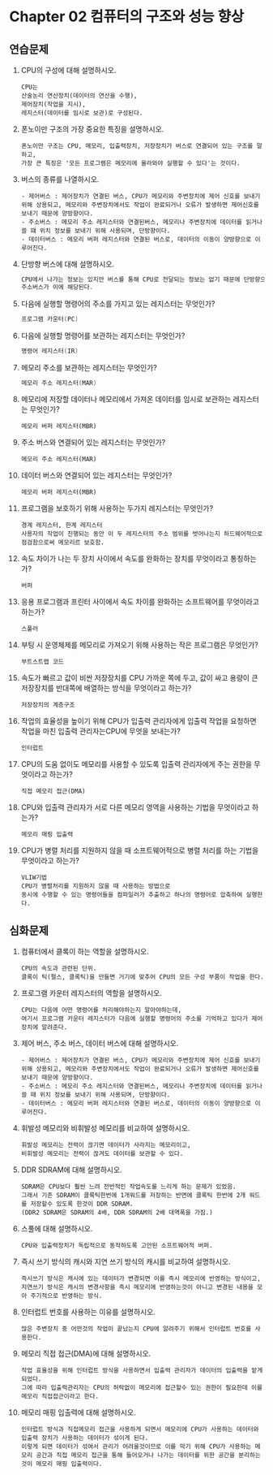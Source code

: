 # **Chapter 02 컴퓨터의 구조와 성능 향상**

## **연습문제**

1. CPU의 구성에 대해 설명하시오.

   ```
   CPU는
   산술논리 연산장치(데이터의 연산을 수행),
   제어장치(작업을 지시),
   레지스터(데이터를 임시로 보관)로 구성된다.
   ```

2. 폰노이만 구조의 가장 중요한 특징을 설명하시오.

   ```
   폰노이만 구조는 CPU, 메모리, 입출력장치, 저장장치가 버스로 연결되어 있는 구조를 말하고,
   가장 큰 특징은 '모든 프로그램은 메모리에 올라와야 실행할 수 있다'는 것이다.
   ```

3. 버스의 종류를 나열하시오.

   ```
   - 제어버스 : 제어장치가 연결된 버스, CPU가 메모리와 주변장치에 제어 신호를 보내기 위해 상용되고, 메모리와 주변장치에서도 작업이 완료되거나 오류가 발생하면 제어신호를 보내기 때문에 양방향이다.
   - 주소버스 : 메모리 주소 레지스터와 연결된버스, 메모리나 주변장치에 데이터를 읽거나 쓸 떄 위치 정보를 보내기 위해 사용되며, 단방향이다.
   - 데이터버스 : 메모리 버퍼 레지스터와 연결된 버스로, 데이터의 이동이 양방향으로 이루어진다.
   ```

4. 단방향 버스에 대해 설명하시오.

   ```c
   CPU에서 나가는 정보는 있지만 버스를 통해 CPU로 전달되는 정보는 없기 때문에 단방향으로 구성되고,
   주소버스가 이에 해당된다.
   ```

5. 다음에 실행할 명령어의 주소를 가지고 있는 레지스터는 무엇인가?

   ```c
   프로그램 카운터(PC)
   ```

6. 다음에 실행할 명령어를 보관하는 레지스터는 무엇인가?

   ```c
   명령어 레지스터(IR)
   ```

7. 메모리 주소를 보관하는 레지스터는 무엇인가?

   ```c
   메모리 주소 레지스터(MAR)
   ```

8. 메모리에 저장할 데이터나 메모리에서 가져온 데이터를 임시로 보관하는 레지스터는 무엇인가?

   ```
   메모리 버퍼 레지스터(MBR)
   ```

9. 주소 버스와 연결되어 있는 레지스터는 무엇인가?

   ```
   메모리 주소 레지스터(MAR)
   ```

10. 데이터 버스와 연결되어 있는 레지스터는 무엇인가?

    ```
    메모리 버퍼 레지스터(MBR)
    ```

11. 프로그램을 보호하기 위해 사용하는 두가지 레지스터는 무엇인가?

    ```
    경계 레지스터, 한계 레지스터
    사용자의 작업이 진행되는 동안 이 두 레지스터의 주소 범위를 벗어나는지 하드웨어적으로 점검함으로써 메모리르 보호함.
    ```

12. 속도 차이가 나는 두 장치 사이에서 속도를 완화하는 장치를 무엇이라고 통칭하는가?

    ```
    버퍼
    ```

13. 응용 프로그램과 프린터 사이에서 속도 차이를 완화하는 소프트웨어를 무엇이라고 하는가?

    ```
    스풀러
    ```

14. 부팅 시 운영체제를 메모리로 가져오기 위해 사용하는 작은 프로그램은 무엇인가?

    ```
    부트스트랩 코드
    ```

15. 속도가 빠르고 값이 비싼 저장장치를 CPU 가까운 쪽에 두고, 값이 싸고 용량이 큰 저장장치를 반대쪽에 배열하는 방식을 무엇이라고 하는가?

    ```
    저장장치의 계층구조
    ```

16. 작업의 효율성을 높이기 위해 CPU가 입출력 관리자에게 입출력 작업을 요청하면 작업을 마친 입출력 관리자는CPU에 무엇을 보내는가?

    ```
    인터럽트
    ```

17. CPU의 도움 없이도 메모리를 사용할 수 있도록 입출력 관리자에게 주는 권한을 무엇이라고 하는가?

    ```
    직접 메모리 접근(DMA)
    ```

18. CPU와 입출력 관리자가 서로 다른 메모리 영역을 사용하는 기법을 무엇이라고 하는가?

    ```
    메모리 매핑 입출력
    ```

19. CPU가 병렬 처리를 지원하지 않을 때 소프트웨어적으로 병렬 처리를 하는 기법을 무엇이라고 하는가?

    ```
    VLIW기법
    CPU가 병렬처리를 지원하지 않을 때 사용하는 방법으로
    동시에 수행할 수 있는 명령어들을 컴파일러가 추출하고 하나의 명령어로 압축하여 실행한다.
    ```

## 심화문제

1. 컴퓨터에서 클록이 하는 역할을 설명하시오.

   ```
   CPU의 속도과 관련된 단위.
   클록이 틱(펄스, 클록틱)을 만들면 거기에 맞추어 CPU의 모든 구성 부품이 작업을 한다.
   ```

2. 프로그램 카운터 레지스터의 역할을 설명하시오.

   ```
   CPU는 다음에 어떤 명령어를 처리해야하는지 알아야하는데,
   여기서 프로그램 카운터 레지스터가 다음에 실행할 명령어의 주소를 기억하고 있다가 제어장치에 알려준다.
   ```

3. 제어 버스, 주소 버스, 데이터 버스에 대해 설명하시오.

   ```
   - 제어버스 : 제어장치가 연결된 버스, CPU가 메모리와 주변장치에 제어 신호를 보내기 위해 상용되고, 메모리와 주변장치에서도 작업이 완료되거나 오류가 발생하면 제어신호를 보내기 때문에 양방향이다.
   - 주소버스 : 메모리 주소 레지스터와 연결된버스, 메모리나 주변장치에 데이터를 읽거나 쓸 때 위치 정보를 보내기 위해 사용되며, 단방향이다.
   - 데이터버스 : 메모리 버퍼 레지스터와 연결된 버스로, 데이터의 이동이 양방향으로 이루어진다.
   ```

4. 휘발성 메모리와 비휘발성 메모리를 비교하여 설명하시오.

   ```
   휘발성 메모리는 전력이 끊기면 데이터가 사라지는 메모리이고,
   비휘발성 메모리는 전력이 끊겨도 데이터를 보관할 수 있다.
   ```

5. DDR SDRAM에 대해 설명하시오.

   ```
   SDRAM은 CPU보다 훨씬 느려 전반적인 작업속도를 느리게 하는 문제가 있었음. 
   그래서 기존 SDRAM이 클록틱한번에 1개워드를 저장하는 반면에 클록틱 한번에 2개 워드를 저장할수 있도록 한것이 DDR SDRAM.
   (DDR2 SDRAM은 SDRAM의 4배, DDR SDRAM의 2배 대역폭을 가짐.)
   ```
   
6. 스풀에 대해 설명하시오.

   ```
   CPU와 입출력장치가 독립적으로 동작하도록 고안된 소프트웨어적 버퍼.
   ```

7. 즉시 쓰기 방식의 캐시와 지연 쓰기 방식의 캐시를 비교하여 설명하시오.

   ```
   즉시쓰기 방식은 캐시에 있는 데이터가 변경되면 이를 즉시 메모리에 반영하는 방식이고, 
   지연쓰기 방식은 캐시의 변경사항을 즉시 메모리에 반영하는것이 아니고 변경된 내용을 모아 주기적으로 반영하는 방식.
   ```

8. 인터럽트 번호를 사용하는 이유를 설명하시오.

   ```
   많은 주변장치 중 어떤것의 작업이 끝났는지 CPU에 알려주기 위해서 인터럽트 번호를 사용한다.
   ```

9. 메모리 직접 접근(DMA)에 대해 설명하시오.

   ```
   작업 효율성을 위해 인터럽트 방식을 사용하면서 입출력 관리자가 데이터의 입출력을 맡게 되었다.
   그에 따라 입출력관리자는 CPU의 허락없이 메모리에 접근할수 있는 권한이 필요한데 이를 메모리 직접접근이라고 한다.
   ```

10. 메모리 매핑 입출력에 대해 설명하시오.

    ```
    인터럽트 방식과 직접메모리 접근을 사용하게 되면서 메모리에 CPU가 사용하는 데이터와 입출력 장치가 사용하는 데이터가 섞이게 된다.
    이렇게 되면 데이터가 섞여서 관리가 어려울것이므로 이를 막기 위해 CPU가 사용하는 메모리 공간과 직접 메모리 접근을 통해 들어오거나 나가는 데이터를 위한 공간을 분리하는 것이 메모리 매핑 입출력이다.
    ```
